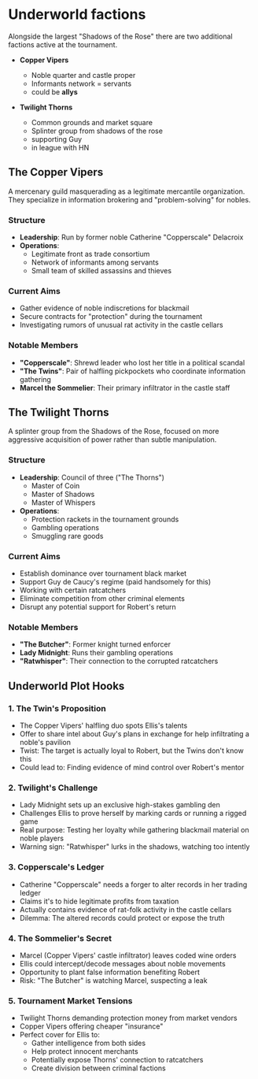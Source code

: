 # Underworld factions

Alongside the largest "Shadows of the Rose" there are two additional factions active at the tournament.

- **Copper Vipers**
  - Noble quarter and castle proper
  - Informants network = servants
  - could be **allys**

- **Twilight Thorns**
  - Common grounds and market square
  - Splinter group from shadows of the rose
  - supporting Guy
  - in league with HN

## The Copper Vipers

A mercenary guild masquerading as a legitimate mercantile organization. They specialize in information brokering and "problem-solving" for nobles.

### Structure

- **Leadership**: Run by former noble Catherine "Copperscale" Delacroix
- **Operations**:
  - Legitimate front as trade consortium
  - Network of informants among servants
  - Small team of skilled assassins and thieves
  
### Current Aims

- Gather evidence of noble indiscretions for blackmail
- Secure contracts for "protection" during the tournament
- Investigating rumors of unusual rat activity in the castle cellars

### Notable Members

- **"Copperscale"**: Shrewd leader who lost her title in a political scandal
- **"The Twins"**: Pair of halfling pickpockets who coordinate information gathering
- **Marcel the Sommelier**: Their primary infiltrator in the castle staff

## The Twilight Thorns

A splinter group from the Shadows of the Rose, focused on more aggressive acquisition of power rather than subtle manipulation.

### Structure

- **Leadership**: Council of three ("The Thorns")
  - Master of Coin
  - Master of Shadows
  - Master of Whispers
- **Operations**:
  - Protection rackets in the tournament grounds
  - Gambling operations
  - Smuggling rare goods
  
### Current Aims

- Establish dominance over tournament black market
- Support Guy de Caucy's regime (paid handsomely for this)
- Working with certain ratcatchers
- Eliminate competition from other criminal elements
- Disrupt any potential support for Robert's return

### Notable Members

- **"The Butcher"**: Former knight turned enforcer
- **Lady Midnight**: Runs their gambling operations
- **"Ratwhisper"**: Their connection to the corrupted ratcatchers

## Underworld Plot Hooks

### 1. The Twin's Proposition

- The Copper Vipers' halfling duo spots Ellis's talents
- Offer to share intel about Guy's plans in exchange for help infiltrating a noble's pavilion
- Twist: The target is actually loyal to Robert, but the Twins don't know this
- Could lead to: Finding evidence of mind control over Robert's mentor

### 2. Twilight's Challenge

- Lady Midnight sets up an exclusive high-stakes gambling den
- Challenges Ellis to prove herself by marking cards or running a rigged game
- Real purpose: Testing her loyalty while gathering blackmail material on noble players
- Warning sign: "Ratwhisper" lurks in the shadows, watching too intently

### 3. Copperscale's Ledger

- Catherine "Copperscale" needs a forger to alter records in her trading ledger
- Claims it's to hide legitimate profits from taxation
- Actually contains evidence of rat-folk activity in the castle cellars
- Dilemma: The altered records could protect or expose the truth

### 4. The Sommelier's Secret

- Marcel (Copper Vipers' castle infiltrator) leaves coded wine orders
- Ellis could intercept/decode messages about noble movements
- Opportunity to plant false information benefiting Robert
- Risk: "The Butcher" is watching Marcel, suspecting a leak

### 5. Tournament Market Tensions

- Twilight Thorns demanding protection money from market vendors
- Copper Vipers offering cheaper "insurance"
- Perfect cover for Ellis to:
  - Gather intelligence from both sides
  - Help protect innocent merchants
  - Potentially expose Thorns' connection to ratcatchers
  - Create division between criminal factions
  